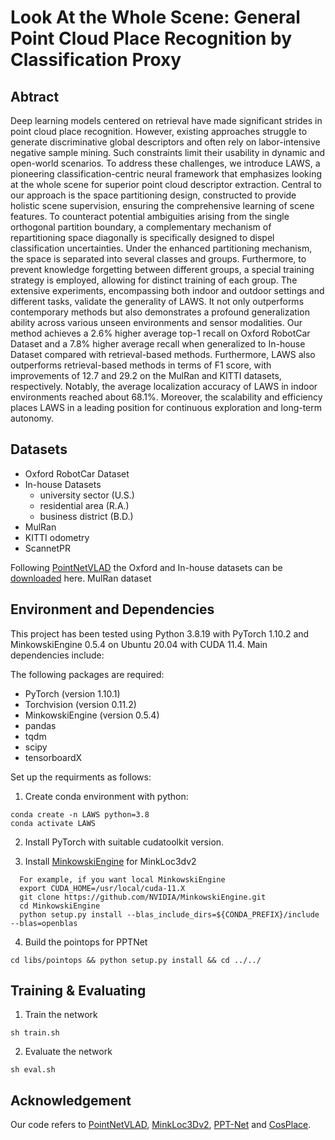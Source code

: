 # Look At the Whole Scene: General Point Cloud Place Recognition by Classification Proxy

## Abtract

Deep learning models centered on retrieval have made significant strides in point cloud place recognition. However, existing approaches struggle to generate discriminative global descriptors and often rely on labor-intensive negative sample mining. Such constraints limit their usability in dynamic and open-world scenarios. To address these challenges, we introduce LAWS, a pioneering classification-centric neural framework that emphasizes looking at the whole scene for superior point cloud descriptor extraction. Central to our approach is the space partitioning design, constructed to provide holistic scene supervision, ensuring the comprehensive learning of scene features. To counteract potential ambiguities arising from the single orthogonal partition boundary, a complementary mechanism of repartitioning space diagonally is specifically designed to dispel classification uncertainties. Under the enhanced partitioning mechanism, the space is separated into several classes and groups. Furthermore, to prevent knowledge forgetting between different groups, a special training strategy is employed, allowing for distinct training of each group. The extensive experiments, encompassing both indoor and outdoor settings and different tasks, validate the generality of LAWS. It not only outperforms contemporary methods but also demonstrates a profound generalization ability across various unseen environments and sensor modalities. Our method achieves a 2.6% higher average top-1 recall on Oxford RobotCar Dataset and a 7.8% higher average recall when generalized to In-house Dataset compared with retrieval-based methods. Furthermore, LAWS also outperforms retrieval-based methods in terms of F1 score, with improvements of 12.7 and 29.2 on the MulRan and KITTI datasets, respectively. Notably, the average localization accuracy of LAWS in indoor environments reached about 68.1%.  Moreover, the scalability and efficiency places LAWS in a leading position for continuous exploration and long-term autonomy. 



## Datasets

-  Oxford RobotCar Dataset
-  In-house Datasets
    - university sector (U.S.)
    - residential area (R.A.)
    - business district (B.D.)
-  MulRan
-  KITTI odometry
-  ScannetPR

Following [PointNetVLAD](https://arxiv.org/abs/1804.03492) the Oxford and In-house datasets can be [downloaded](https://drive.google.com/open?id=1H9Ep76l8KkUpwILY-13owsEMbVCYTmyx) here. MulRan dataset 


## Environment and Dependencies


This project has been tested using Python 3.8.19 with PyTorch 1.10.2 and MinkowskiEngine 0.5.4 on Ubuntu 20.04 with CUDA 11.4. Main dependencies include:

The following packages are required:

- PyTorch (version 1.10.1)
- Torchvision (version 0.11.2)
-  MinkowskiEngine (version 0.5.4)
-  pandas
-  tqdm
-  scipy
-  tensorboardX

Set up the requirments as follows:

1. Create conda environment with python:
  ```
conda create -n LAWS python=3.8
conda activate LAWS
  ```
2. Install PyTorch with suitable cudatoolkit version.

3. Install [MinkowskiEngine](https://github.com/NVIDIA/MinkowskiEngine) for MinkLoc3dv2
```
  For example, if you want local MinkowskiEngine
  export CUDA_HOME=/usr/local/cuda-11.X
  git clone https://github.com/NVIDIA/MinkowskiEngine.git
  cd MinkowskiEngine
  python setup.py install --blas_include_dirs=${CONDA_PREFIX}/include --blas=openblas
 ```
4. Build the pointops for PPTNet
```
cd libs/pointops && python setup.py install && cd ../../
```

## Training & Evaluating 
1. Train the network
```
sh train.sh
```
2. Evaluate the network
```
sh eval.sh
```


## Acknowledgement

Our code refers to [PointNetVLAD](https://github.com/mikacuy/pointnetvlad), [MinkLoc3Dv2](https://github.com/jac99/MinkLoc3Dv2), [PPT-Net](https://github.com/fpthink/PPT-Net) and [CosPlace](https://github.com/gmberton/CosPlace).


